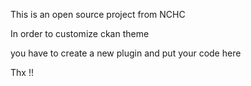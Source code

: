 This is an open source project from NCHC

In order to customize ckan theme

you have to create a new plugin and put your code here

Thx !!

